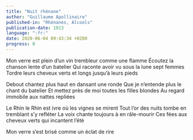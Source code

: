 ```yaml
---
title: "Nuit rhénane"
author: "Guillaume Apollinaire"
published-in: "Rhénanes, Alcools"
publication-date: 1913
language: ":fr:"
date: 2020-06-04 09:43:34 +0200
progress: 0
---
```

Mon verre est plein d’un vin trembleur comme une flamme
Écoutez la chanson lente d’un batelier
Qui raconte avoir vu sous la lune sept femmes
Tordre leurs cheveux verts et longs jusqu’à leurs pieds

Debout chantez plus haut en dansant une ronde
Que je n’entende plus le chant du batelier
Et mettez près de moi toutes les filles blondes
Au regard immobile aux nattes repliées

Le Rhin le Rhin est ivre où les vignes se mirent
Tout l’or des nuits tombe en tremblant s’y refléter
La voix chante toujours à en râle-mourir
Ces fées aux cheveux verts qui incantent l’été

Mon verre s’est brisé comme un éclat de rire

